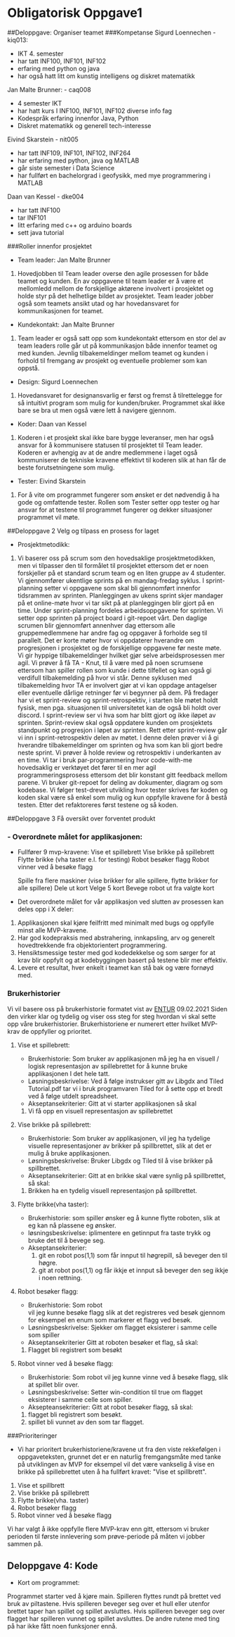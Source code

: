 # Obligatorisk Oppgave1

##Deloppgave: Organiser teamet
###Kompetanse 
Sigurd Loennechen - kiq013:
- IKT 4. semester
- har tatt INF100, INF101, INF102
- erfaring med python og java
- har også hatt litt om kunstig intelligens og diskret matematikk

Jan Malte Brunner: - caq008
- 4 semester IKT
- har hatt kurs I INF100, INF101, INF102 diverse info fag
- Kodespråk erfaring innenfor Java, Python
- Diskret matematikk og generell tech-interesse

Eivind Skarstein - nit005
- har tatt INF109, INF101, INF102, INF264
- har erfaring med python, java og MATLAB
- går siste semester i Data Science
- har fullført en bachelorgrad i geofysikk, med mye programmering i MATLAB

Daan van Kessel - dke004
- har tatt INF100
- tar INF101
- litt erfaring med c++ og arduino boards
- sett java tutorial
  
###Roller innenfor prosjektet
- Team leader: Jan Malte Brunner
1. Hovedjobben til Team leader overse den agile prosessen for både
   teamet og kunden. En av oppgavene til team leader er å være et mellomledd
   mellom de forskjellige aktørene involvert i prosjektet og holde styr på
   det helhetlige bildet av prosjektet. Team leader jobber også som teamets
   ansikt utad og har hovedansvaret for kommunikasjonen for teamet.

- Kundekontakt: Jan Malte Brunner
1. Team leader er også satt opp som kundekontakt ettersom en stor del av 
   team leaders rolle går ut på kommunikasjon både innenfor teamet og med kunden.
   Jevnlig tilbakemeldinger mellom teamet og kunden i forhold til fremgang av prosjekt
   og eventuelle problemer som kan oppstå.
   
- Design: Sigurd Loennechen
1. Hovedansvaret for designansvarlig er først og fremst å tilrettelegge for
   så intuitivt program som mulig for kunden/bruker. Programmet skal ikke bare se bra
   ut men også være lett å navigere gjennom.
   
- Koder: Daan van Kessel
1. Koderen i et prosjekt skal ikke bare bygge leveranser, men har også ansvar for å kommunisere
   statusen til prosjektet til Team leader. Koderen er avhengig av at de andre medlemmene
   i laget også kommuniserer de tekniske kravene effektivt til koderen slik at han får de 
   beste forutsetningene som mulig. 
   
- Tester: Eivind Skarstein
1. For å vite om programmet fungerer som ønsket er det nødvendig å ha gode og 
   omfattende tester. Rollen som Tester setter opp tester og har ansvar for at 
   testene til programmet fungerer og dekker situasjoner programmet vil møte.

   
##Deloppgave 2 Velg og tilpass en prosess for laget
- Prosjektmetodikk:
1. Vi baserer oss på scrum som den hovedsaklige prosjektmetodikken, men vi tilpasser den
   til formålet til prosjektet ettersom det er noen forskjeller på et standard scrum team
   og en liten gruppe av 4 studenter. Vi gjennomfører ukentlige sprints på en mandag-fredag syklus.
   I sprint-planning setter vi oppgavene som skal bli gjennomført innenfor tidsrammen av sprinten. Planleggingen av 
   ukens sprint skjer mandager på et online-møte hvor vi tar sikt på at planleggingen blir gjort
   på en time. Under sprint-planning fordeles arbeidsoppgavene for sprinten. Vi setter opp sprinten på project board i git-repoet vårt. Den daglige scrumen blir gjennomført 
   annenhver dag ettersom alle gruppemedlemmene har andre fag og oppgaver å forholde seg til parallelt. Det er 
   korte møter hvor vi oppdaterer hverandre om progresjonen i prosjektet og de forskjellige oppgavene før neste møte. 
   Vi gir hyppige tilbakemeldinger 
   hvilket gjør selve arbeidsprosessen mer agil. Vi prøver å få TA - Knut, til å være med på noen scrumsene
   ettersom han spiller rollen som kunde i dette tilfellet og kan også gi verdifull tilbakemelding på hvor 
   vi står. Denne syklusen med tilbakemelding hvor TA er involvert gjør at vi kan oppdage antagelser
   eller eventuelle dårlige retninger før vi begynner på dem. På fredager har vi et sprint-review og 
   sprint-retrospektiv, i starten ble møtet holdt fysisk, men pga. situasjonen til universitetet kan de også
   bli holdt over discord. I sprint-review ser vi hva som har blitt gjort og ikke iløpet av sprinten. Sprint-review 
   skal også oppdatere kunden om prosjektets standpunkt og progresjon i løpet av sprinten. Rett etter sprint-review 
   går vi inn i sprint-retrospektiv delen av møtet. I denne delen prøver vi å gi hverandre tilbakemeldinger
   om sprinten og hva som kan bli gjort bedre neste sprint. Vi prøver å holde review og retrospektiv i underkanten av
   en time. Vi tar i bruk par-programmering hvor code-with-me hovedsaklig er verktøyet det fører til en
   mer agil programmeringsprosess ettersom det blir konstant gitt feedback mellom parene. Vi bruker git-repoet
   for deling av dokumenter, diagram og som kodebase. Vi følger test-drevet utvikling hvor tester skrives før 
   koden og koden skal være så enkel som mulig og kun oppfylle kravene for å bestå testen. Etter det refaktoreres
   først testene og så koden.
   
##Deloppgave 3 Få oversikt over forventet produkt 
### - Overordnete målet for applikasjonen: 
- Fullfører 9 mvp-kravene:
  Vise et spillebrett
  Vise brikke på spillebrett
  Flytte brikke (vha taster e.l. for testing)
  Robot besøker flagg
  Robot vinner ved å besøke flagg
  
  Spille fra flere maskiner (vise brikker for alle spillere, flytte brikker for alle spillere)
  Dele ut kort
  Velge 5 kort
  Bevege robot ut fra valgte kort

- Det overordnete målet for vår applikasjon ved slutten av prosessen kan deles opp i X deler:
1. Applikasjonen skal kjøre feilfritt med minimalt med bugs og oppfylle minst alle MVP-kravene.
2. Har god kodepraksis med abstrahering, innkapsling, arv og generelt hovedtrekkende fra objektorientert
programmering.
3. Hensiktsmessige tester med god kodedekkelse og som sørger for at krav blir oppfylt og at kodebyggingen
   basert på testene blir mer effektiv.
4. Levere et resultat, hver enkelt i teamet kan stå bak og være fornøyd med. 

### Brukerhistorier
Vi vil basere oss på brukerhistorie formatet vist av [ENTUR](https://design.entur.org/kom-i-gang/for-designere/brukerhistorier) 09.02.2021
Siden den virker klar og tydelig og viser oss steg for steg hvordan vi skal sette opp våre brukerhistorier.
Brukerhistoriene er numerert etter hvilket MVP-krav de oppfyller og prioritet.
1. Vise et spillebrett:
   - Brukerhistorie:
     Som bruker av applikasjonen må jeg ha en visuell / logisk representasjon av spillebrettet for å kunne bruke applikasjonen I det hele tatt.
   - Løsningsbeskrivelse:
     Ved å følge instrukser gitt av Libgdx and Tiled Tutorial.pdf tar vi i bruk programvaren Tiled for å sette opp et bredt ved å følge utdelt spreadsheet.
   - Akseptansekriterier:
     Gitt at vi starter applikasjonen så skal
   1. Vi få opp en visuell representasjon av spillebrettet

2. Vise brikke på spillebrett:
   - Brukerhistorie:
     Som bruker av applikasjonen, vil jeg ha tydelige visuelle representasjoner av brikker på spillbrettet, slik at det er mulig å bruke applikasjonen.
   - Løsningsbeskrivelse:
     Bruker Libgdx og Tiled til å vise brikker på spillbrettet.
   - Akseptansekriterier:
     Gitt at en brikke skal være synlig på spillbrettet, så skal:
   1. Brikken ha en tydelig visuell representasjon på spillbrettet.

3. Flytte brikke(vha taster):
   - Brukerhistorie: som spiller ønsker eg å kunne flytte roboten,
     slik at eg kan nå plassene eg ønsker.
   - løsningsbeskrivelse: iplimentere en getinnput fra taste trykk og
     bruke det til å bevege seg.
   - Akseptansekriterier:
      1. git en robot pos(1,1) som får innput til høgrepill, så beveger den til høgre.
      2. git at robot pos(1,1) og får ikkje et innput
         så beveger den seg ikkje i noen rettning.

4. Robot besøker flagg:
   - Brukerhistorie:
     Som robot   
     vil jeg kunne besøke flagg
     slik at det registreres ved besøk gjennom for eksempel
     en enum som markerer et flagg ved besøk.
   - Løsningsbeskrivelse:
     Sjekker om flagget eksisterer i samme celle som spiller
   - Akseptansekriterier
     Gitt at roboten besøker et flag,
     så skal:
   1. Flagget bli registrert som besøkt

5. Robot vinner ved å besøke flagg:
   - Brukerhistorie:
     Som robot
     vil jeg kunne vinne ved å besøke flagg,
     slik at spillet blir over.
   - Løsningsbeskrivelse:
     Setter win-condition til true om flagget eksisterer i samme celle som spiller. 
   - Aksepteansekriterier:
     Gitt at robot besøker flagg,
     så skal:
   1. flagget bli registrert som besøkt.
   2. spillet bli vunnet av den som tar flagget.
   
###Prioriteringer
- Vi har prioritert brukerhistoriene/kravene ut fra den viste rekkefølgen i oppgaveteksten, grunnet
det er en naturlig fremgangsmåte med tanke på utviklingen av MVP for eksempel vil det være vankselig å vise
  en brikke på spillebrettet uten å ha fullført kravet: "Vise et spillbrett".
1. Vise et spillbrett
2. Vise brikke på spillebrett
3. Flytte brikke(vha. taster)
4. Robot besøker flagg
5. Robot vinner ved å besøke flagg 

Vi har valgt å ikke oppfylle flere MVP-krav enn gitt, ettersom vi bruker perioden til første innlevering
som prøve-periode på måten vi jobber sammen på. 


## Deloppgave 4: Kode
- Kort om programmet:

Programmet starter ved å kjøre main. Spilleren flyttes rundt på brettet ved bruk av piltastene. Hvis spilleren beveger seg over et hull eller utenfor brettet taper han spillet og spillet avsluttes. Hvis spilleren beveger seg over flagget har spilleren vunnet og spillet avsluttes. De andre rutene med ting på har ikke fått noen funksjoner ennå.



